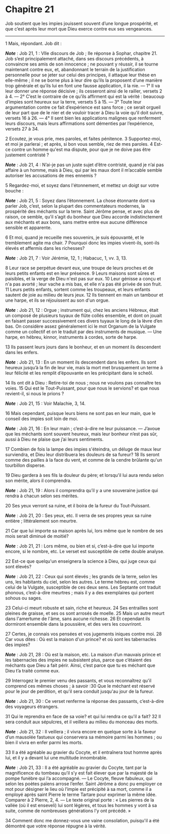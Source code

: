 # Chapitre 21

Job soutient que les impies jouissent souvent d’une longue prospérité, et que c’est après leur mort que Dieu exerce contre eux ses vengeances.

***

1 Mais, répondant. Job dit :

***Note*** :  Job 21, 1 : VIIe discours de Job ; IIe réponse à Sophar, chapitre 21. Job s’est principalement attaché, dans ses discours précédents, à convaincre ses amis de son innocence ; ne pouvant y réussir, il se tourne maintenant contre eux, et, abandonnant le terrain de la justification personnelle pour se jeter sur celui des principes, il attaque leur thèse en elle-même ; il ne se borne plus à leur dire qu’ils la proposent d’une manière trop générale et qu’ils lui en font une fausse application, il la nie. ― 1° Il va leur donner une réponse décisive ; ils cesseront ainsi de le railler, versets 2 à 4. ― 2° C’est le contraire de ce qu’ils affirment qui est la vérité : beaucoup d’impies sont heureux sur la terre, versets 5 à 15. ― 3° Toute leur argumentation contre ce fait d’expérience est sans force ; ce serait orgueil de leur part que de le nier et de vouloir tracer à Dieu la voie qu’il doit suivre, versets 16 à 26. ― 4° Il sent bien les applications malignes que renferment leurs discours, mais leurs
affirmations sont démenties par l’expérience, versets 27 à 34.


2 Ecoutez, je vous prie, mes paroles, et faites pénitence. 3 Supportez-moi, et moi je parlerai ; et après, si bon vous semble, riez de mes paroles. 4 Est-ce contre un homme qu'est ma dispute, pour que je ne doive pas être justement contristé ?

***Note*** :  Job 21, 4 : N’ai-je pas un juste sujet d’être contristé, quand je n’ai pas affaire à un homme, mais à Dieu, qui par les maux dont il m’accable semble autoriser les accusations de mes ennemis ?

5 Regardez-moi, et soyez dans l'étonnement, et mettez un doigt sur votre bouche :

***Note*** :  Job 21, 5 : Soyez dans l’étonnement. La chose étonnante dont va parler Job, c’est, selon la plupart des commentateurs modernes, la prospérité des méchants sur la terre. Saint Jérôme pense, et avec plus de raison, ce semble, qu’il s’agit du bonheur que Dieu accorde indistinctement aux méchants et aux bons, sans mettre entre eux aucune différence sensible et apparente.

6 Et moi, quand je recueille mes souvenirs, je suis épouvanté, et le tremblement agite ma chair. 7 Pourquoi donc les impies vivent-ils, sont-ils élevés et affermis dans les richesses?

***Note*** :  Job 21, 7 : Voir Jérémie, 12, 1 ; Habacuc, 1, vv. 3, 13.

8 Leur race se perpétue devant eux, une troupe de leurs proches et de leurs petits enfants est en leur présence. 9 Leurs maisons sont sûres et paisibles, et la verge de Dieu n'est pas sur eux. 10 Leur génisse a conçu et n'a pas avorté ; leur vache a mis bas, et elle n'a pas été privée de son fruit. 11 Leurs petits enfants, sortent comme les troupeaux, et leurs enfants sautent de joie au milieu de leurs jeux. 12 Ils tiennent en main un tambour et une harpe, et ils se réjouissent au son d'un orgue.

***Note*** :  Job 21, 12 : Orgue ; instrument qui, chez les anciens Hébreux, était un composé de plusieurs tuyaux de flûte collés ensemble, et dont on jouait en faisant passer successivement ces divers tuyaux le long de la lèvre d’en bas. On considère assez généralement ici le mot Organum de la Vulgate comme un collectif et on le traduit par des instruments de musique. ― Une harpe, en hébreu, kinnor, instruments à cordes, sorte de harpe.

13 Ils passent leurs jours dans le bonheur, et en un moment ils descendent dans les enfers.

***Note*** :  Job 21, 13 : En un moment ils descendent dans les enfers. Ils sont heureux jusqu’à la fin de leur vie, mais la mort met brusquement un terme à leur félicité et les remplit d’épouvante en les précipitant dans le scheôl.

14 Ils ont dit à Dieu : Retire-toi de nous ; nous ne voulons pas connaître tes voies. 15 Qui est le Tout-Puissant, pour que nous le servions? et que nous revient-il, si nous le prions ?

***Note*** :  Job 21, 15 : Voir Malachie, 3, 14.


16 Mais cependant, puisque leurs biens ne sont pas en leur main, que le conseil des impies soit loin de moi.

***Note*** :  Job 21, 16 : En leur main ; c’est-à-dire ne leur puissance. ― J’avoue que les méchants sont souvent heureux, mais leur bonheur n’est pas sûr, aussi à Dieu ne plaise que j’ai leurs sentiments.

17 Combien de fois la lampe des impies s'éteindra, un déluge de maux leur surviendra, et Dieu leur distribuera les douleurs de sa fureur? 18 Ils seront comme des pailles à la face du vent, et comme de la cendre brûlante qu'un tourbillon disperse.


19 Dieu gardera à ses fils la douleur du père; et lorsqu'il lui aura rendu selon son mérite, alors il comprendra.

***Note*** :  Job 21, 19 : Alors il comprendra qu’il y a une souveraine justice qui rendra à chacun selon ses mérites.

20 Ses yeux verront sa ruine, et il boira de la fureur du Tout-Puissant.

***Note*** :  Job 21, 20 : Ses yeux, etc. Il verra de ses propres yeux sa ruine entière ; littéralement son meurtre.

21 Car que lui importe sa maison après lui, lors même que le nombre de ses mois serait diminué de moitié?

***Note*** :  Job 21, 21 : Lors même, ou bien et si, c’est-à-dire que lui importe encore, si le nombre, etc. Le verset est susceptible de cette double analyse.


22 Est-ce que quelqu'un enseignera la science à Dieu, qui juge ceux qui sont élevés?

***Note*** :  Job 21, 22 : Ceux qui sont élevés ; les grands de la terre, selon les uns, les habitants du ciel, selon les autres. Le terme hébreu est, comme celui de la Vulgate, susceptible de ces deux sens. Les Septante ont traduit phonous, c’est-à-dire meurtres ; mais il y a des exemplaires qui portent sohous ou sages.

23 Celui-ci meurt robuste et sain, riche et heureux. 24 Ses entrailles sont pleines de graisse, et ses os sont arrosés de moelle. 25 Mais un autre meurt dans l'amertume de l'âme, sans aucune richesse. 26 Et cependant ils dormiront ensemble dans la poussière, et des vers les couvriront.


27 Certes, je connais vos pensées et vos jugements iniques contre moi. 28 Car vous dites : Où est la maison d'un prince? et où sont les tabernacles des impies?

***Note*** :  Job 21, 28 : Où est la maison, etc. La maison d’un mauvais prince et les tabernacles des impies ne subsistent plus, parce que c’étaient des méchants que Dieu a fait périr. Ainsi, c’est parce que tu es méchant que Dieu t’a traité comme eux.

29 Interrogez le premier venu des passants, et vous reconnaîtrez qu'il comprend ces mêmes choses ; à savoir :30 Que le méchant est réservé pour le jour de perdition, et qu'il sera conduit jusqu'au jour de la fureur.

***Note*** :  Job 21, 30 : Ce verset renferme la réponse des passants, c’est-à-dire des voyageurs étrangers.

31 Qui le reprendra en face de sa voie? et qui lui rendra ce qu'il a fait? 32 Il sera conduit aux sépulcres, et il veillera au milieu du monceau des morts.

***Note*** :  Job 21, 32 : Il veillera ; il vivra encore en quelque sorte à la faveur d’un mausolée fastueux qui conservera sa mémoire parmi les hommes ; ou bien il vivra en enfer parmi les morts.

33 Il a été agréable au gravier du Cocyte, et il entraînera tout homme après lui, et il y a devant lui une multitude innombrable.

***Note*** :  Job 21, 33 : Il a été agréable au gravier du Cocyte, tant par la magnificence du tombeau qu’il s’y est fait élever que par la majesté de la pompe funèbre qui l’a accompagné. ― Le Cocyte, fleuve fabuleux, qui selon les poètes païens arrose l’enfer. Saint Jérôme a donc pu employer ce mot pour désigner le lieu où l’impie est précipité à sa mort, comme il a employé après saint Pierre le terme Tartare pour exprimer la même idée. Comparer à 2 Pierre, 2, 4. ― Le texte original porte : « Les pierres de la vallée (où il est enseveli) lui sont légères, et tous les hommes y vont à sa suite, comme de nombreuses générations l’y ont précédé. »


34 Comment donc me donnez-vous une vaine consolation, puisqu'il a été démontré que votre réponse répugne à la vérité.


